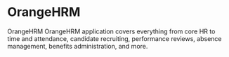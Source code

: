 # OrangeHRM
OrangeHRM OrangeHRM application covers everything from core HR to time and attendance, candidate recruiting, performance reviews, absence management, benefits administration, and more.
